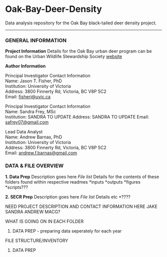 # Oak-Bay-Deer-Density
Data analysis repository for the Oak Bay black-tailed deer density project. 

<hr>

### GENERAL INFORMATION
**Project Information**
Details for the Oak Bay urban deer program can be found on the Urban Wildlife Stewardship Society [website](https://uwss.ca/)

**Author Information**

 Principal Investigator Contact Information  
 Name: Jason T. Fisher, PhD   
 Institution: University of Victoria  
 Address: 3800 Finnerty Rd, Victoria, BC V8P 5C2  
 Email: [fisherj@uvic.ca](mailto:fisherj@uvic.ca) 

 Principal Investigator Contact Information  
 Name: Sandra Frey, MSc   
 Institution:  SANDRA TO UPDATE
 Address: SANDRA TO UPDATE
 Email: [safrey07@gmail.com ](mailto:safrey07@gmail.com ) 

 Lead Data Analyst  
 Name: Andrew Barnas, PhD  
 Institution: University of Victoria  
 Address: 3800 Finnerty Rd, Victoria, BC V8P 5C2  
 Email: [andrew.f.barnas@gmail.com](mailto:andrew.f.barnas@gmail.com) 

### DATA & FILE OVERVIEW

**1. Data Prep** 
Description goes here
*File list*
Details for the contents of these folders found within respective readmes
*inputs
*outputs
*figures
*scripts???

**2. SECR Prep** 
Description goes here
*File list*
Details etc
*????


NEED PROJECT DESCRIPTION AND CONTACT INFORMATION HERE
JAKE
SANDRA
ANDREW
MACG?


WHAT IS GOING ON IN EACH FOLDER
1. DATA PREP - preparing data seperately for each year

FILE STRUCTURE/INVENTORY

1. DATA PREP 
